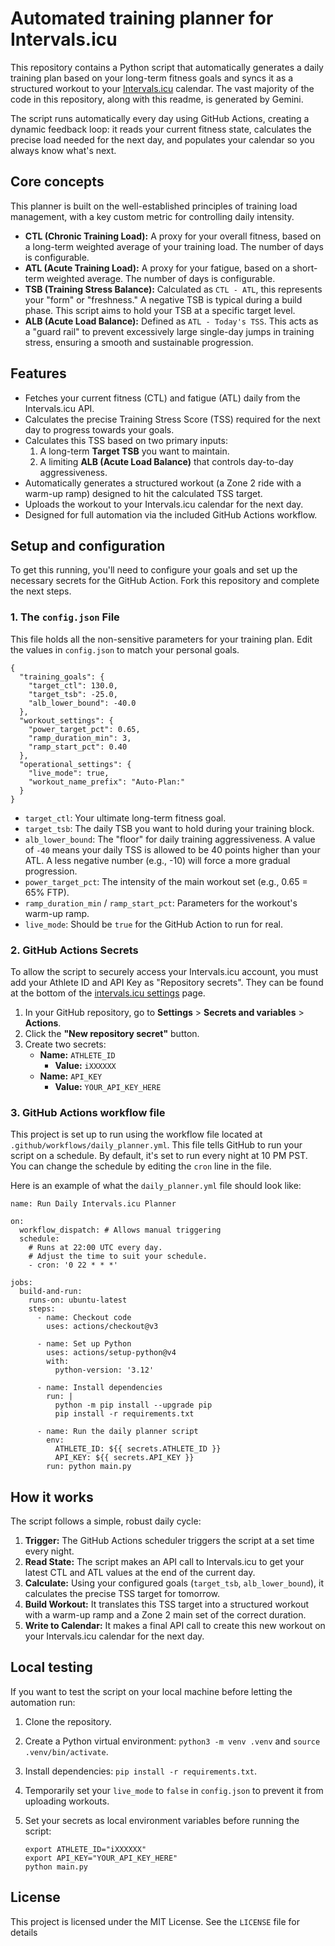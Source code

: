 # Automated training planner for Intervals.icu

This repository contains a Python script that automatically generates a daily training plan based on your long-term fitness goals and syncs it as a structured workout to your [Intervals.icu](https://intervals.icu) calendar. The vast majority of the code in this repository, along with this readme, is generated by Gemini.

The script runs automatically every day using GitHub Actions, creating a dynamic feedback loop: it reads your current fitness state, calculates the precise load needed for the next day, and populates your calendar so you always know what's next.

## Core concepts

This planner is built on the well-established principles of training load management, with a key custom metric for controlling daily intensity.

-   **CTL (Chronic Training Load):** A proxy for your overall fitness, based on a long-term weighted average of your training load. The number of days is configurable.
-   **ATL (Acute Training Load):** A proxy for your fatigue, based on a short-term weighted average. The number of days is configurable.
-   **TSB (Training Stress Balance):** Calculated as `CTL - ATL`, this represents your "form" or "freshness." A negative TSB is typical during a build phase. This script aims to hold your TSB at a specific target level.
-   **ALB (Acute Load Balance):** Defined as `ATL - Today's TSS`. This acts as a "guard rail" to prevent excessively large single-day jumps in training stress, ensuring a smooth and sustainable progression.

## Features

-   Fetches your current fitness (CTL) and fatigue (ATL) daily from the Intervals.icu API.
-   Calculates the precise Training Stress Score (TSS) required for the next day to progress towards your goals.
-   Calculates this TSS based on two primary inputs:
    1.  A long-term **Target TSB** you want to maintain.
    2.  A limiting **ALB (Acute Load Balance)** that controls day-to-day aggressiveness.
-   Automatically generates a structured workout (a Zone 2 ride with a warm-up ramp) designed to hit the calculated TSS target.
-   Uploads the workout to your Intervals.icu calendar for the next day.
-   Designed for full automation via the included GitHub Actions workflow.

## Setup and configuration

To get this running, you'll need to configure your goals and set up the necessary secrets for the GitHub Action. Fork this repository and complete the next steps.

### 1. The `config.json` File

This file holds all the non-sensitive parameters for your training plan. Edit the values in `config.json` to match your personal goals.

```
{
  "training_goals": {
    "target_ctl": 130.0,
    "target_tsb": -25.0,
    "alb_lower_bound": -40.0
  },
  "workout_settings": {
    "power_target_pct": 0.65,
    "ramp_duration_min": 3,
    "ramp_start_pct": 0.40
  },
  "operational_settings": {
    "live_mode": true,
    "workout_name_prefix": "Auto-Plan:"
  }
}

```

-   `target_ctl`: Your ultimate long-term fitness goal.
-   `target_tsb`: The daily TSB you want to hold during your training block.
-   `alb_lower_bound`: The "floor" for daily training aggressiveness. A value of `-40` means your daily TSS is allowed to be 40 points higher than your ATL. A less negative number (e.g., -10) will force a more gradual progression.
-   `power_target_pct`: The intensity of the main workout set (e.g., 0.65 = 65% FTP).
-   `ramp_duration_min` / `ramp_start_pct`: Parameters for the workout's warm-up ramp.
-   `live_mode`: Should be `true` for the GitHub Action to run for real.

### 2. GitHub Actions Secrets

To allow the script to securely access your Intervals.icu account, you must add your Athlete ID and API Key as "Repository secrets". They can be found at the bottom of the [intervals.icu settings](https://intervals.icu/settings) page.

1.  In your GitHub repository, go to **Settings** > **Secrets and variables** > **Actions**.
2.  Click the **"New repository secret"** button.
3.  Create two secrets:
    -   **Name:** `ATHLETE_ID`
        -   **Value:** `iXXXXXX`
    -   **Name:** `API_KEY`
        -   **Value:** `YOUR_API_KEY_HERE`

### 3. GitHub Actions workflow file

This project is set up to run using the workflow file located at `.github/workflows/daily_planner.yml`. This file tells GitHub to run your script on a schedule. By default, it's set to run every night at 10 PM PST. You can change the schedule by editing the `cron` line in the file.

Here is an example of what the `daily_planner.yml` file should look like:

```
name: Run Daily Intervals.icu Planner

on:
  workflow_dispatch: # Allows manual triggering
  schedule:
    # Runs at 22:00 UTC every day.
    # Adjust the time to suit your schedule.
    - cron: '0 22 * * *'

jobs:
  build-and-run:
    runs-on: ubuntu-latest
    steps:
      - name: Checkout code
        uses: actions/checkout@v3

      - name: Set up Python
        uses: actions/setup-python@v4
        with:
          python-version: '3.12'

      - name: Install dependencies
        run: |
          python -m pip install --upgrade pip
          pip install -r requirements.txt

      - name: Run the daily planner script
        env:
          ATHLETE_ID: ${{ secrets.ATHLETE_ID }}
          API_KEY: ${{ secrets.API_KEY }}
        run: python main.py

```

## How it works

The script follows a simple, robust daily cycle:

1.  **Trigger:** The GitHub Actions scheduler triggers the script at a set time every night.
2.  **Read State:** The script makes an API call to Intervals.icu to get your latest CTL and ATL values at the end of the current day.
3.  **Calculate:** Using your configured goals (`target_tsb`, `alb_lower_bound`), it calculates the precise TSS target for tomorrow.
4.  **Build Workout:** It translates this TSS target into a structured workout with a warm-up ramp and a Zone 2 main set of the correct duration.
5.  **Write to Calendar:** It makes a final API call to create this new workout on your Intervals.icu calendar for the next day.

## Local testing

If you want to test the script on your local machine before letting the automation run:

1.  Clone the repository.
    
2.  Create a Python virtual environment: `python3 -m venv .venv` and `source .venv/bin/activate`.
    
3.  Install dependencies: `pip install -r requirements.txt`.
    
4.  Temporarily set your `live_mode` to `false` in `config.json` to prevent it from uploading workouts.
    
5.  Set your secrets as local environment variables before running the script:
    
    ```
    export ATHLETE_ID="iXXXXXX"
    export API_KEY="YOUR_API_KEY_HERE"
    python main.py
    
    ```
    

## License

This project is licensed under the MIT License. See the `LICENSE` file for details
